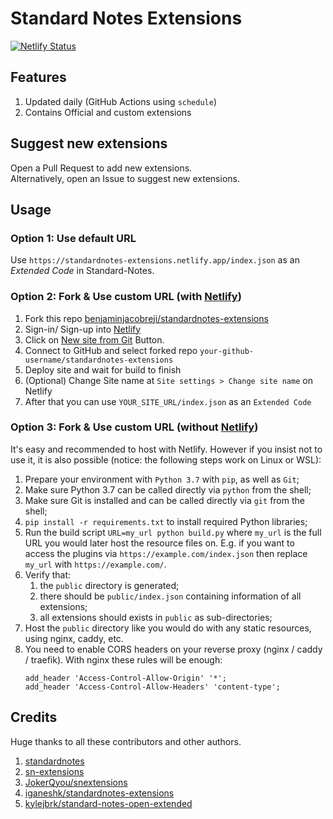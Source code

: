 # Standard Notes Extensions

[![Netlify Status](https://api.netlify.com/api/v1/badges/fb399188-6f8e-4ff2-8cd4-8bdc29b74b6a/deploy-status)](https://app.netlify.com/sites/kuroneko-note-ext/deploys)

## Features

1. Updated daily (GitHub Actions using ```schedule```)
2. Contains Official and custom extensions

## Suggest new extensions

Open a Pull Request to add new extensions.  
Alternatively, open an Issue to suggest new extensions.    

## Usage

### Option 1: Use default URL

Use ```https://standardnotes-extensions.netlify.app/index.json``` as an *Extended Code* in Standard-Notes.

### Option 2: Fork & Use custom URL (with [Netlify](https://app.netlify.com/))

1. Fork this repo [benjaminjacobreji/standardnotes-extensions](https://github.com/benjaminjacobreji/standardnotes-extensions/fork)
2. Sign-in/ Sign-up into [Netlify](https://app.netlify.com/)
3. Click on [New site from Git](https://app.netlify.com/start) Button.
4. Connect to GitHub and select forked repo  ```your-github-username/standardnotes-extensions```
5. Deploy site and wait for build to finish
6. (Optional) Change Site name at ```Site settings > Change site name``` on Netlify
7. After that you can use ```YOUR_SITE_URL/index.json``` as an ```Extended Code```

### Option 3: Fork & Use custom URL (without [Netlify](https://app.netlify.com/))

It's easy and recommended to host with Netlify. However if you insist not to use it, it is also possible (notice: the following steps work on Linux or WSL):

1. Prepare your environment with `Python 3.7` with `pip`, as well as `Git`;
2. Make sure Python 3.7 can be called directly via `python` from the shell;
3. Make sure Git is installed and can be called directly via `git` from the shell;
4. `pip install -r requirements.txt` to install required Python libraries;
5. Run the build script `URL=my_url python build.py` where `my_url` is the full URL you would later host the resource files on. E.g. if you want to access the plugins via `https://example.com/index.json` then replace `my_url` with `https://example.com/`.
6. Verify that:
    1. the `public` directory is generated;
    2. there should be `public/index.json` containing information of all extensions;
    3. all extensions should exists in `public` as sub-directories;
7. Host the `public` directory like you would do with any static resources, using nginx, caddy, etc.
8. You need to enable CORS headers on your reverse proxy (nginx / caddy / traefik). With nginx these rules will be enough:
    ```nginx
    add_header 'Access-Control-Allow-Origin' '*';
    add_header 'Access-Control-Allow-Headers' 'content-type';
    ```

## Credits

Huge thanks to all these contributors and other authors.

1. [standardnotes](https://github.com/standardnotes)
2. [sn-extensions](https://github.com/sn-extensions/)
3. [JokerQyou/snextensions](https://github.com/JokerQyou/snextensions)
4. [iganeshk/standardnotes-extensions](https://github.com/iganeshk/standardnotes-extensions)
5. [kylejbrk/standard-notes-open-extended](https://github.com/kylejbrk/standard-notes-open-extended)
